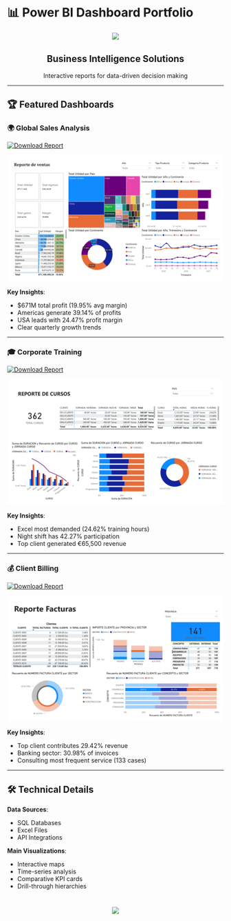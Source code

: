 # 📊 Power BI Dashboard Portfolio

<div align="center">
  <img src="https://github.com/microsoft/PowerBI-Embedded/raw/master/assets/PowerBI-Logo.png" width="180">
  <h2>Business Intelligence Solutions</h2>
  <p>Interactive reports for data-driven decision making</p>
</div>

---

## 🏆 Featured Dashboards

### 🌍 Global Sales Analysis
[![Download Report](https://img.shields.io/badge/Download_PBIX-FF9E0F?style=for-the-badge&logo=powerbi)](./Ventas.pbix)

![Sales Dashboard](./Ventas-preview.jpg)

**Key Insights**:
- $671M total profit (19.95% avg margin)
- Americas generate 39.14% of profits
- USA leads with 24.47% profit margin
- Clear quarterly growth trends

---

### 🎓 Corporate Training
[![Download Report](https://img.shields.io/badge/Download_PBIX-FF9E0F?style=for-the-badge&logo=powerbi)](./BD_cursos.pbix)

![Training Dashboard](./BD_cursos_page-0001.jpg)

**Key Insights**:
- Excel most demanded (24.62% training hours)
- Night shift has 42.27% participation
- Top client generated €65,500 revenue

---

### 💰 Client Billing
[![Download Report](https://img.shields.io/badge/Download_PBIX-FF9E0F?style=for-the-badge&logo=powerbi)](./Facturas.pbix)

![Billing Dashboard](./Facturas-preview.jpg)

**Key Insights**:
- Top client contributes 29.42% revenue
- Banking sector: 30.98% of invoices
- Consulting most frequent service (133 cases)

---

## 🛠️ Technical Details

**Data Sources**:
- SQL Databases
- Excel Files
- API Integrations

**Main Visualizations**:
- Interactive maps
- Time-series analysis
- Comparative KPI cards
- Drill-through hierarchies

<div align="center" style="margin-top:40px">
  <a href="https://luisalbertobb94.github.io/">
    <img src="https://img.shields.io/badge/Return_to_Portfolio-217346?style=for-the-badge&logo=github">
  </a>
</div>

